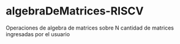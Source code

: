 # algebraDeMatrices-RISCV
Operaciones de algebra de matrices sobre N cantidad de matrices ingresadas por el usuario

